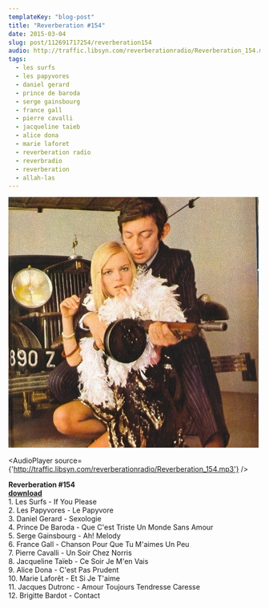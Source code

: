 ```yaml
---
templateKey: "blog-post"
title: "Reverberation #154"
date: 2015-03-04
slug: post/112691717254/reverberation154
audio: http://traffic.libsyn.com/reverberationradio/Reverberation_154.mp3
tags:
  - les surfs
  - les papyvores
  - daniel gerard
  - prince de baroda
  - serge gainsbourg
  - france gall
  - pierre cavalli
  - jacqueline taieb
  - alice dona
  - marie laforet
  - reverberation radio
  - reverbradio
  - reverberation
  - allah-las
---
```


![Reverberation #154](../images/020c23ef42af185ac24923c05b78aa2d23ea357a66b24fce067a4ac9dc8f4008.jpg)

<AudioPlayer source={'http://traffic.libsyn.com/reverberationradio/Reverberation_154.mp3'} />

<p><b>Reverberation #154<br /></b><b><a href="http://traffic.libsyn.com/reverberationradio/Reverberation_154.mp3">download</a><br /></b>1. Les Surfs - If You Please<br />2. Les Papyvores - Le Papyvore<br />3. Daniel Gerard - Sexologie<br />4. Prince De Baroda - Que C'est Triste Un Monde Sans Amour<br />5. Serge Gainsbourg - Ah! Melody<br />6. France Gall - Chanson Pour Que Tu M'aimes Un Peu<br />7. Pierre Cavalli - Un Soir Chez Norris<br />8. Jacqueline Ta&iuml;eb - Ce Soir Je M'en Vais<br />9. Alice Dona - C'est Pas Prudent<br />10. Marie Lafor&ecirc;t - Et Si Je T'aime<br />11. Jacques Dutronc - Amour Toujours Tendresse Caresse<br />12. Brigitte Bardot - Contact</p>
